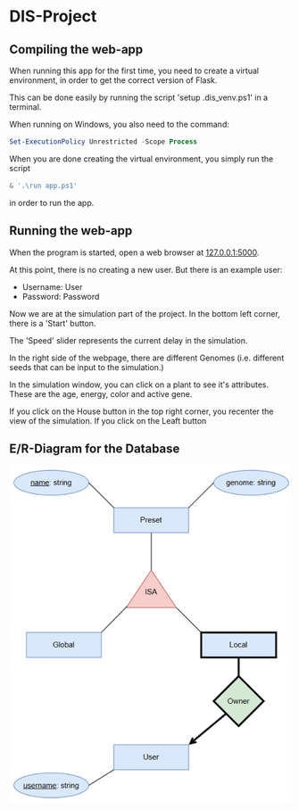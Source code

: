 # DIS-Project
## Compiling the web-app
When running this app for the first time, you need to create a virtual environment, in order to get the correct version of Flask.

This can be done easily by running the script 'setup .dis_venv.ps1' in a terminal. 

When running on Windows, you also need to the command:
```powershell
Set-ExecutionPolicy Unrestricted -Scope Process
```

When you are done creating the virtual environment, you simply run the script
```powershell
& '.\run app.ps1'
```
in order to run the app.

## Running the web-app
When the program is started, open a web browser at [127.0.0.1:5000](127.0.0.1:5000).

At this point, there is no creating a new user. But there is an example user:
* Username: User
* Password: Password

Now we are at the simulation part of the project. In the bottom left corner, there is a 'Start' button. 

The 'Speed' slider represents the current delay in the simulation.

In the right side of the webpage, there are different Genomes (i.e. different seeds that can be input to the simulation.)

In the simulation window, you can click on a plant to see it's attributes. These are the age, energy, color and active gene.

If you click on the House button in the top right corner, you recenter the view of the simulation. If you click on the Leaft button

## E/R-Diagram for the Database
![E/R-Diagram](/er-diagram.png)